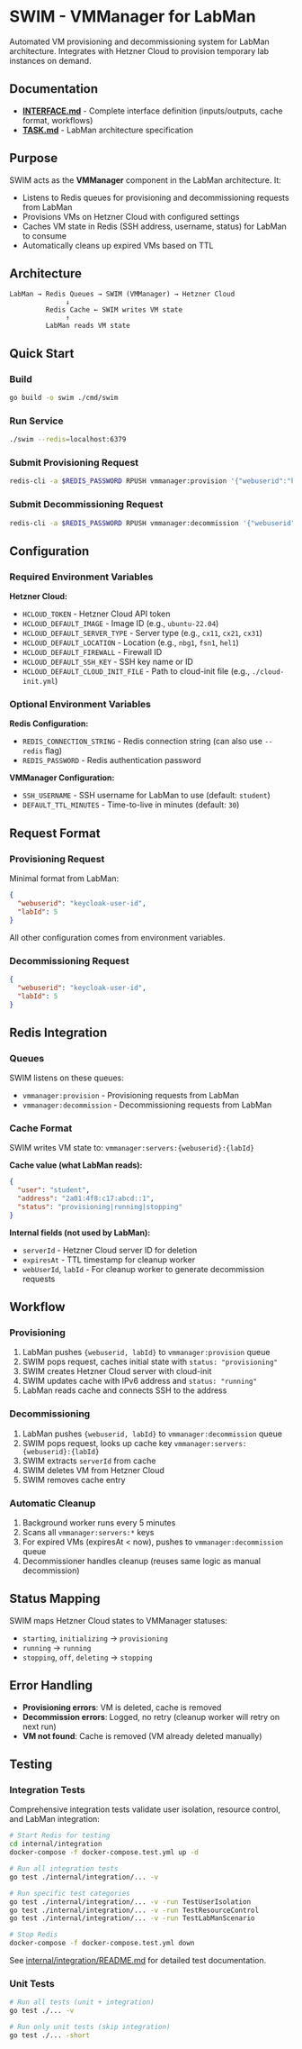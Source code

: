 # SWIM - VMManager for LabMan

Automated VM provisioning and decommissioning system for LabMan architecture. Integrates with Hetzner Cloud to provision temporary lab instances on demand.

## Documentation

- **[INTERFACE.md](INTERFACE.md)** - Complete interface definition (inputs/outputs, cache format, workflows)
- **[TASK.md](TASK.md)** - LabMan architecture specification

## Purpose

SWIM acts as the **VMManager** component in the LabMan architecture. It:
- Listens to Redis queues for provisioning and decommissioning requests from LabMan
- Provisions VMs on Hetzner Cloud with configured settings
- Caches VM state in Redis (SSH address, username, status) for LabMan to consume
- Automatically cleans up expired VMs based on TTL

## Architecture

```
LabMan → Redis Queues → SWIM (VMManager) → Hetzner Cloud
              ↓
         Redis Cache ← SWIM writes VM state
              ↑
         LabMan reads VM state
```

## Quick Start

### Build
```bash
go build -o swim ./cmd/swim
```

### Run Service
```bash
./swim --redis=localhost:6379
```

### Submit Provisioning Request
```bash
redis-cli -a $REDIS_PASSWORD RPUSH vmmanager:provision '{"webuserid":"keycloak-user-id","labId":5}'
```

### Submit Decommissioning Request
```bash
redis-cli -a $REDIS_PASSWORD RPUSH vmmanager:decommission '{"webuserid":"keycloak-user-id","labId":5}'
```

## Configuration

### Required Environment Variables

**Hetzner Cloud:**
- `HCLOUD_TOKEN` - Hetzner Cloud API token
- `HCLOUD_DEFAULT_IMAGE` - Image ID (e.g., `ubuntu-22.04`)
- `HCLOUD_DEFAULT_SERVER_TYPE` - Server type (e.g., `cx11`, `cx21`, `cx31`)
- `HCLOUD_DEFAULT_LOCATION` - Location (e.g., `nbg1`, `fsn1`, `hel1`)
- `HCLOUD_DEFAULT_FIREWALL` - Firewall ID
- `HCLOUD_DEFAULT_SSH_KEY` - SSH key name or ID
- `HCLOUD_DEFAULT_CLOUD_INIT_FILE` - Path to cloud-init file (e.g., `./cloud-init.yml`)

### Optional Environment Variables

**Redis Configuration:**
- `REDIS_CONNECTION_STRING` - Redis connection string (can also use `--redis` flag)
- `REDIS_PASSWORD` - Redis authentication password

**VMManager Configuration:**
- `SSH_USERNAME` - SSH username for LabMan to use (default: `student`)
- `DEFAULT_TTL_MINUTES` - Time-to-live in minutes (default: `30`)

## Request Format

### Provisioning Request

Minimal format from LabMan:
```json
{
  "webuserid": "keycloak-user-id",
  "labId": 5
}
```

All other configuration comes from environment variables.

### Decommissioning Request

```json
{
  "webuserid": "keycloak-user-id",
  "labId": 5
}
```

## Redis Integration

### Queues

SWIM listens on these queues:
- `vmmanager:provision` - Provisioning requests from LabMan
- `vmmanager:decommission` - Decommissioning requests from LabMan

### Cache Format

SWIM writes VM state to: `vmmanager:servers:{webuserid}:{labId}`

**Cache value (what LabMan reads):**
```json
{
  "user": "student",
  "address": "2a01:4f8:c17:abcd::1",
  "status": "provisioning|running|stopping"
}
```

**Internal fields (not used by LabMan):**
- `serverId` - Hetzner Cloud server ID for deletion
- `expiresAt` - TTL timestamp for cleanup worker
- `webUserId`, `labId` - For cleanup worker to generate decommission requests

## Workflow

### Provisioning
1. LabMan pushes `{webuserid, labId}` to `vmmanager:provision` queue
2. SWIM pops request, caches initial state with `status: "provisioning"`
3. SWIM creates Hetzner Cloud server with cloud-init
4. SWIM updates cache with IPv6 address and `status: "running"`
5. LabMan reads cache and connects SSH to the address

### Decommissioning
1. LabMan pushes `{webuserid, labId}` to `vmmanager:decommission` queue
2. SWIM pops request, looks up cache key `vmmanager:servers:{webuserid}:{labId}`
3. SWIM extracts `serverId` from cache
4. SWIM deletes VM from Hetzner Cloud
5. SWIM removes cache entry

### Automatic Cleanup
1. Background worker runs every 5 minutes
2. Scans all `vmmanager:servers:*` keys
3. For expired VMs (expiresAt < now), pushes to `vmmanager:decommission` queue
4. Decommissioner handles cleanup (reuses same logic as manual decommission)

## Status Mapping

SWIM maps Hetzner Cloud states to VMManager statuses:
- `starting`, `initializing` → `provisioning`
- `running` → `running`
- `stopping`, `off`, `deleting` → `stopping`

## Error Handling

- **Provisioning errors**: VM is deleted, cache is removed
- **Decommission errors**: Logged, no retry (cleanup worker will retry on next run)
- **VM not found**: Cache is removed (VM already deleted manually)

## Testing

### Integration Tests

Comprehensive integration tests validate user isolation, resource control, and LabMan integration:

```bash
# Start Redis for testing
cd internal/integration
docker-compose -f docker-compose.test.yml up -d

# Run all integration tests
go test ./internal/integration/... -v

# Run specific test categories
go test ./internal/integration/... -v -run TestUserIsolation
go test ./internal/integration/... -v -run TestResourceControl
go test ./internal/integration/... -v -run TestLabManScenario

# Stop Redis
docker-compose -f docker-compose.test.yml down
```

See [internal/integration/README.md](internal/integration/README.md) for detailed test documentation.

### Unit Tests

```bash
# Run all tests (unit + integration)
go test ./... -v

# Run only unit tests (skip integration)
go test ./... -short
```
